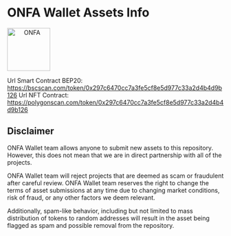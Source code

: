 # ONFA Wallet Assets Info
<p dir="auto">
<a target="_blank" rel="noopener noreferrer" href="https://onfa.io">
<img src="https://onfa.io/templates/images/logo.webp" alt="ONFA" style="max-width: 100%; width:100px; text-align: center;">
</a>
</p>

Url Smart Contract BEP20: https://bscscan.com/token/0x297c6470cc7a3fe5cf8e5d977c33a2d4b4d9b126
Url NFT Contract: https://polygonscan.com/token/0x297c6470cc7a3fe5cf8e5d977c33a2d4b4d9b126
## Disclaimer

ONFA Wallet team allows anyone to submit new assets to this repository. However, this does not mean that we are in direct partnership with all of the projects.

ONFA Wallet team will reject projects that are deemed as scam or fraudulent after careful review.
ONFA Wallet team reserves the right to change the terms of asset submissions at any time due to changing market conditions, risk of fraud, or any other factors we deem relevant.

Additionally, spam-like behavior, including but not limited to mass distribution of tokens to random addresses will result in the asset being flagged as spam and possible removal from the repository.